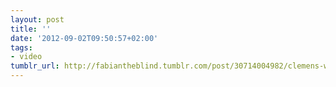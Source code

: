 ```yaml
---
layout: post
title: ''
date: '2012-09-02T09:50:57+02:00'
tags:
- video
tumblr_url: http://fabiantheblind.tumblr.com/post/30714004982/clemens-wirth-clemens-wirth-radium-audio
---
```

